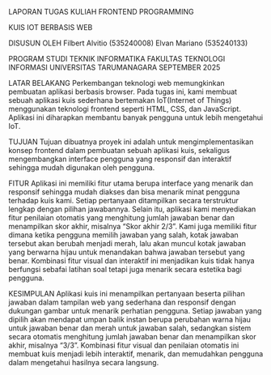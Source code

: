 LAPORAN TUGAS KULIAH FRONTEND PROGRAMMING
 
  

KUIS IOT BERBASIS WEB
   

DISUSUN OLEH 
                   	Filbert Alvitio             	 (535240008)
Elvan Mariano       	 	 (535240133)
 

PROGRAM STUDI TEKNIK INFORMATIKA
FAKULTAS TEKNOLOGI INFORMASI
UNIVERSITAS TARUMANAGARA
SEPTEMBER 2025





LATAR BELAKANG
Perkembangan teknologi web memungkinkan pembuatan aplikasi berbasis browser. Pada tugas ini, kami membuat sebuah aplikasi kuis sederhana bertemakan IoT(Internet of Things) menggunakan teknologi frontend seperti HTML, CSS, dan JavaScript. Aplikasi ini diharapkan membantu banyak pengguna untuk lebih mengetahui IoT.
 
TUJUAN
Tujuan dibuatnya proyek ini adalah untuk mengimplementasikan konsep frontend dalam pembuatan sebuah aplikasi kuis, sekaligus mengembangkan interface pengguna yang responsif dan interaktif sehingga mudah digunakan oleh pengguna. 

FITUR
Aplikasi ini memiliki fitur utama berupa interface yang menarik dan responsif sehingga mudah diakses dan bisa menarik minat pengguna terhadap kuis kami. Setiap pertanyaan ditampilkan secara terstruktur lengkap dengan pilihan jawabannya.
Selain itu, aplikasi kami menyediakan fitur penilaian otomatis yang menghitung jumlah jawaban benar dan menampilkan skor akhir, misalnya “Skor akhir 2/3”. Kami juga memiliki fitur dimana ketika pengguna memilih jawaban yang salah, kotak jawaban tersebut akan berubah menjadi merah, lalu akan muncul kotak jawaban yang berwarna hijau untuk menandakan bahwa jawaban tersebut yang benar. Kombinasi fitur visual dan interaktif ini menjadikan kuis tidak hanya berfungsi sebafai latihan soal tetapi juga menarik secara estetika bagi pengguna.

KESIMPULAN
Aplikasi kuis ini menampilkan pertanyaan beserta pilihan jawaban dalam tampilan web yang sederhana dan responsif dengan dukungan gambar untuk menarik perhatian pengguna. Setiap jawaban yang dipilih akan mendapat umpan balik instan berupa perubahan warna hijau untuk jawaban benar dan merah untuk jawaban salah, sedangkan sistem secara otomatis menghitung jumlah jawaban benar dan menampilkan skor akhir, misalnya “3/3”. Kombinasi fitur visual dan penilaian otomatis ini membuat kuis menjadi lebih interaktif, menarik, dan memudahkan pengguna dalam mengetahui hasilnya secara langsung.
